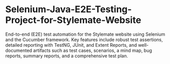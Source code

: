 # Selenium-Java-E2E-Testing-Project-for-Stylemate-Website
End-to-end (E2E) test automation for the Stylemate website using Selenium and the Cucumber framework. Key features include robust test assertions, detailed reporting with TestNG, JUnit, and Extent Reports, and well-documented artifacts such as test cases, scenarios, a mind map, bug reports, summary reports, and a comprehensive test plan.

